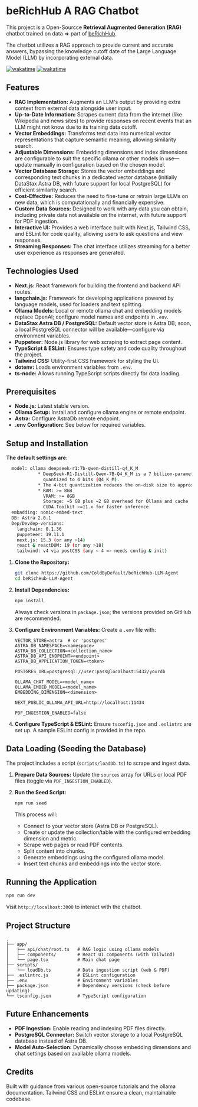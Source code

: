 # beRichHub A RAG Chatbot

This project is a Open-Sourcce **Retrieval Augmented Generation (RAG)** chatbot trained on data => part of [beRichHub](https://www.coldbydefault.com/berichHub).

The chatbot utilizes a RAG approach to provide current and accurate answers, bypassing the knowledge cutoff date of the Large Language Model (LLM) by incorporating external data.

[![wakatime](https://wakatime.com/badge/user/c4621892-41e0-4c29-a8bc-05597d124f63/project/c8cb1243-05eb-4b92-a4df-acc99ebf081d.svg)](https://wakatime.com/badge/user/c4621892-41e0-4c29-a8bc-05597d124f63/project/c8cb1243-05eb-4b92-a4df-acc99ebf081d)
[![wakatime](https://wakatime.com/badge/user/c4621892-41e0-4c29-a8bc-05597d124f63/project/8e45c061-5a4a-4dff-a150-bde63a57252c.svg)](https://wakatime.com/badge/user/c4621892-41e0-4c29-a8bc-05597d124f63/project/8e45c061-5a4a-4dff-a150-bde63a57252c)

## Features

* **RAG Implementation:** Augments an LLM's output by providing extra context from external data alongside user input.
* **Up-to-Date Information:** Scrapes current data from the internet (like Wikipedia and news sites) to provide responses on recent events that an LLM might not know due to its training data cutoff.
* **Vector Embeddings:** Transforms text data into numerical vector representations that capture semantic meaning, allowing similarity search.
* **Adjustable Dimensions:** Embedding dimensions and index dimensions are configurable to suit the specific ollama or other models in use—update manually in configuration based on the chosen model.
* **Vector Database Storage:** Stores the vector embeddings and corresponding text chunks in a dedicated vector database (initially DataStax Astra DB, with future support for local PostgreSQL) for efficient similarity search.
* **Cost-Effective:** Reduces the need to fine-tune or retrain large LLMs on new data, which is computationally and financially expensive.
* **Custom Data Sources:** Designed to work with any data you can obtain, including private data not available on the internet, with future support for PDF ingestion.
* **Interactive UI:** Provides a web interface built with Next.js, Tailwind CSS, and ESLint for code quality, allowing users to ask questions and view responses.
* **Streaming Responses:** The chat interface utilizes streaming for a better user experience as responses are generated.

## Technologies Used

* **Next.js:** React framework for building the frontend and backend API routes.
* **langchain.js:** Framework for developing applications powered by language models, used for loaders and text splitting.
* **Ollama Models:** Local or remote ollama chat and embedding models replace OpenAI; configure model names and endpoints in `.env`.
* **DataStax Astra DB / PostgreSQL:** Default vector store is Astra DB; soon, a local PostgreSQL connector will be available—configure via environment variables.
* **Puppeteer:** Node.js library for web scraping to extract page content.
* **TypeScript & ESLint:** Ensures type safety and code quality throughout the project.
* **Tailwind CSS:** Utility-first CSS framework for styling the UI.
* **dotenv:** Loads environment variables from `.env`.
* **ts-node:** Allows running TypeScript scripts directly for data loading.

## Prerequisites

* **Node.js:** Latest stable version.
* **Ollama Setup:** Install and configure ollama engine or remote endpoint.
* **Astra:** Configure AstraDb remote endpoint.
* **.env Configuration:** See below for required variables.

## Setup and Installation
**The default settings are**:
```bash
  model: ollama deepseek-r1:7b-qwen-distill-q4_K_M 
            * DeepSeek-R1-Distill-Qwen-7B-Q4_K_M is a 7 billion-parameter distilled reasoning model
              quantized to 4 bits (Q4_K_M).
            * The 4-bit quantization reduces the on-disk size to approximately 4.68 GB.
            * RAM: >= 8GB
              VRAM: >= 8GB
              Storage: ~5 GB plus ~2 GB overhead for Ollama and cache
              CUDA Toolkit >=11.x for faster inference
  embadding: nomic-embed-text
  DB: Astra 2.0.1
  Dep/Devdep-versions:
    langchain: 0.1.36
    puppeteer: 19.11.1
    next.js: 15.3 (or any >14)
    react & reactDOM: 19 (or any >18)
    tailwind: v4 via postCSS (any < 4 => needs config & init)
```

1. **Clone the Repository:**

   ```bash
   git clone https://github.com/ColdByDefault/beRichHub-LLM-Agent
   cd beRichHub-LLM-Agent
   ```
2. **Install Dependencies:**

   ```bash
   npm install
   ```

   Always check versions in `package.json`; the versions provided on GitHub are recommended.
3. **Configure Environment Variables:** Create a `.env` file with:

   ```dotenv
   VECTOR_STORE=astra  # or 'postgres'
   ASTRA_DB_NAMESPACE=<namespace>
   ASTRA_DB_COLLECTION=<collection_name>
   ASTRA_DB_API_ENDPOINT=<endpoint>
   ASTRA_DB_APPLICATION_TOKEN=<token>

   POSTGRES_URL=postgresql://user:pass@localhost:5432/yourdb

   OLLAMA_CHAT_MODEL=<model_name>
   OLLAMA_EMBED_MODEL=<model_name>
   EMBEDDING_DIMENSION=<dimension>

   NEXT_PUBLIC_OLLAMA_API_URL=http://localhost:11434

   PDF_INGESTION_ENABLED=false
   ```
4. **Configure TypeScript & ESLint:** Ensure `tsconfig.json` and `.eslintrc` are set up. A sample ESLint config is provided in the repo.

## Data Loading (Seeding the Database)

The project includes a script (`scripts/loadDb.ts`) to scrape and ingest data.

1. **Prepare Data Sources:** Update the `sources` array for URLs or local PDF files (toggle via `PDF_INGESTION_ENABLED`).
2. **Run the Seed Script:**

   ```bash
   npm run seed
   ```

   This process will:

   * Connect to your vector store (Astra DB or PostgreSQL).
   * Create or update the collection/table with the configured embedding dimension and metric.
   * Scrape web pages or read PDF contents.
   * Split content into chunks.
   * Generate embeddings using the configured ollama model.
   * Insert text chunks and embeddings into the vector store.

## Running the Application

```bash
npm run dev
```

Visit `http://localhost:3000` to interact with the chatbot.

## Project Structure

```
.​
├── app/
│   ├── api/chat/root.ts   # RAG logic using ollama models
│   ├── components/        # React UI components (with Tailwind)
│   └── page.tsx           # Main chat page
├── scripts/
│   └── loadDb.ts          # Data ingestion script (web & PDF)
├── .eslintrc.js           # ESLint configuration
├── .env                   # Environment variables
├── package.json           # Dependency versions (check before updating)
└── tsconfig.json          # TypeScript configuration
```

## Future Enhancements

* **PDF Ingestion:** Enable reading and indexing PDF files directly.
* **PostgreSQL Connector:** Switch vector storage to a local PostgreSQL database instead of Astra DB.
* **Model Auto-Selection:** Dynamically choose embedding dimensions and chat settings based on available ollama models.

## Credits

Built with guidance from various open-source tutorials and the ollama documentation. Tailwind CSS and ESLint ensure a clean, maintainable codebase.
